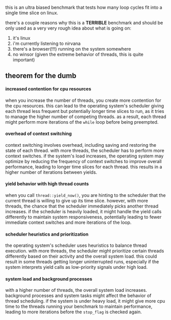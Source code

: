 this is an ultra biased benchmark that tests how many loop cycles fit into
a single time slice on linux.

there's a couple reasons why this is a __TERRIBLE__ benchmark and should be only
used as a very very rough idea about what is going on:
1. it's linux
2. i'm currently listening to nirvana
3. there's a browser(!!!) running on the system somewhere
4. no winsor (given the extreme behavior of threads, this is quite important)

## theorem for the dumb

#### increased contention for cpu resources

when you increase the number of threads, you create more contention for the cpu resources. this can lead to the operating system's scheduler giving each thread less frequent but potentially longer time slices to run, as it tries to manage the higher number of competing threads. as a result, each thread might perform more iterations of the `while` loop before being preempted.

#### overhead of context switching

context switching involves overhead, including saving and restoring the state of each thread. with more threads, the scheduler has to perform more context switches. if the system's load increases, the operating system may optimize by reducing the frequency of context switches to improve overall performance, leading to longer time slices for each thread. this results in a higher number of iterations between yields.

#### yield behavior with high thread counts

when you call `thread::yield_now()`, you are hinting to the scheduler that the current thread is willing to give up its time slice. however, with more threads, the chance that the scheduler immediately picks another thread increases. if the scheduler is heavily loaded, it might handle the yield calls differently to maintain system responsiveness, potentially leading to fewer immediate context switches and more iterations of the loop.

#### scheduler heuristics and prioritization

the operating system's scheduler uses heuristics to balance thread execution. with more threads, the scheduler might prioritize certain threads differently based on their activity and the overall system load. this could result in some threads getting longer uninterrupted runs, especially if the system interprets yield calls as low-priority signals under high load.

#### system load and background processes

with a higher number of threads, the overall system load increases. background processes and system tasks might affect the behavior of thread scheduling. if the system is under heavy load, it might give more cpu time to the threads running your benchmark to maintain performance, leading to more iterations before the `stop_flag` is checked again.
